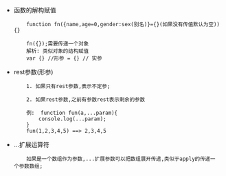 +   函数的解构赋值 
    ```
        function fn({name,age=0,gender:sex(别名)}={}(如果没有传值默认为空)){}

        fn({});需要传递一个对象
        解析: 类似对象的结构赋值
        var {} //形参 = {} // 实参  
    ```
+   rest参数(形参)
    ```
        1. 如果只有rest参数,表示不定参;

        2. 如果rest参数,之前有参数rest表示剩余的参数

        例:  function fun(a,...param){
            console.log(...param);
        }
        fun(1,2,3,4,5) ==> 2,3,4,5
    ```
+   ...扩展运算符
    ```
        如果是一个数组作为参数,...扩展参数可以把数组展开传递,类似于apply的传递一个参数数组;
    ```
